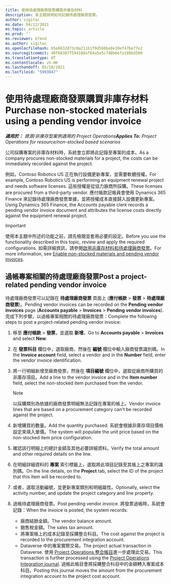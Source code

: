 ```yaml
---
title: 使用待處理廠商發票購買非庫存材料
description: 本主題說明如何記錄待處理廠商發票。
author: sigitac
ms.date: 04/12/2021
ms.topic: article
ms.prod: ''
ms.reviewer: kfend
ms.author: sigitac
ms.openlocfilehash: b5e6632d73c8a211b1f0d568be8e10ef47be77e2
ms.sourcegitcommit: 40f68387f594180af64a5e5c748b6efa188bd300
ms.translationtype: HT
ms.contentlocale: zh-HK
ms.lasthandoff: 05/10/2021
ms.locfileid: "5993847"
---
```

# <a name="purchase-non-stocked-materials-using-a-pending-vendor-invoice"></a><span data-ttu-id="b9b93-103">使用待處理廠商發票購買非庫存材料</span><span class="sxs-lookup"><span data-stu-id="b9b93-103">Purchase non-stocked materials using a pending vendor invoice</span></span>

<span data-ttu-id="b9b93-104">_**適用於：** 資源/非庫存型案例適用的 Project Operations_</span><span class="sxs-lookup"><span data-stu-id="b9b93-104">_**Applies To:** Project Operations for resource/non-stocked based scenarios_</span></span>

<span data-ttu-id="b9b93-105">公司採購專案的非庫存材料時，系統會立即將此記錄至專案的成本。</span><span class="sxs-lookup"><span data-stu-id="b9b93-105">As a company procures non-stocked materials for a project, the costs can be immediately recorded against the project.</span></span> 

<span data-ttu-id="b9b93-106">例如，Contoso Robotics US 正在執行設備更新專案，並需要軟體授權。</span><span class="sxs-lookup"><span data-stu-id="b9b93-106">For example, Contoso Robotics US is performing an equipment renewal project and needs software licenses.</span></span> <span data-ttu-id="b9b93-107">這些授權是從協力廠商所採購。</span><span class="sxs-lookup"><span data-stu-id="b9b93-107">These licenses are procured from a third-party vendor.</span></span>  <span data-ttu-id="b9b93-108">應付帳款記帳員會使用 Dynamics 365 Finance 來記錄待處理廠商發票單據，並將授權成本直接歸入設備更新專案。</span><span class="sxs-lookup"><span data-stu-id="b9b93-108">Using Dynamics 365 Finance, the Accounts payable clerk records a pending vendor invoice document and attributes the license costs directly against the equipment renewal project.</span></span> 

> [!IMPORTANT]
> <span data-ttu-id="b9b93-109">使用本主題中所述的功能之前，請先檢閱並套用必要的設定。</span><span class="sxs-lookup"><span data-stu-id="b9b93-109">Before you use the functionality described in this topic, review and apply the required configurations.</span></span> <span data-ttu-id="b9b93-110">如需詳細資訊，請參閱[啟用非庫存材料和待處理廠商發票](configure-materials-nonstocked.md)。</span><span class="sxs-lookup"><span data-stu-id="b9b93-110">For more information, see [Enable non-stocked materials and pending vendor invoices](configure-materials-nonstocked.md).</span></span> 

## <a name="post-a-project-related-pending-vendor-invoice"></a><span data-ttu-id="b9b93-111">過帳專案相關的待處理廠商發票</span><span class="sxs-lookup"><span data-stu-id="b9b93-111">Post a project-related pending vendor invoice</span></span> 

<span data-ttu-id="b9b93-112">待處理廠商發票可以記錄在 **待處理廠商發票** 頁面上 (**應付帳款** > **發票** > **待處理廠商發票**)。</span><span class="sxs-lookup"><span data-stu-id="b9b93-112">Pending vendor invoices can be recorded on the **Pending vendor invoices** page (**Accounts payable** > **Invoices** > **Pending vendor invoices**).</span></span> <span data-ttu-id="b9b93-113">完成下列步驟，以過帳專案相關的待處理廠商發票：</span><span class="sxs-lookup"><span data-stu-id="b9b93-113">Complete the following steps to post a project-related pending vendor invoice:</span></span>

1. <span data-ttu-id="b9b93-114">移至 **應付帳款** > **發票**，並選取 **新增**。</span><span class="sxs-lookup"><span data-stu-id="b9b93-114">Go to **Accounts payable** > **Invoices** and select **New**.</span></span> 
2. <span data-ttu-id="b9b93-115">在 **發票科目** 欄位中，選取廠商，然後在 **編號** 欄位中輸入廠商發票識別碼。</span><span class="sxs-lookup"><span data-stu-id="b9b93-115">In the **Invoice account** field, select a vendor and in the **Number** field, enter the vendor invoice identification.</span></span>
3. <span data-ttu-id="b9b93-116">將一行明細新增至廠商發票，然後在 **項目編號** 欄位中，選取從廠商所購買的非庫存項目。</span><span class="sxs-lookup"><span data-stu-id="b9b93-116">Add a line to the vendor invoice and in the **Item number** field, select the non-stocked item purchased from the vendor.</span></span> 

    > [!NOTE]
    > <span data-ttu-id="b9b93-117">以採購類別為依據的廠商發票明細無法記錄在專案的帳上。</span><span class="sxs-lookup"><span data-stu-id="b9b93-117">Vendor invoice lines that are based on a procurement category can't be recorded against the project.</span></span> 
    
5. <span data-ttu-id="b9b93-118">新增購買的數量。</span><span class="sxs-lookup"><span data-stu-id="b9b93-118">Add the quantity purchased.</span></span> <span data-ttu-id="b9b93-119">系統會根據非庫存項目價格設定來填入單價。</span><span class="sxs-lookup"><span data-stu-id="b9b93-119">The system will populate the unit price based on the non-stocked item price configuration.</span></span> 
6. <span data-ttu-id="b9b93-120">確認該行明細上的總計金額及其他必要詳細資料。</span><span class="sxs-lookup"><span data-stu-id="b9b93-120">Verify the total amount and other required details on the line.</span></span>
7. <span data-ttu-id="b9b93-121">在明細詳細資料的 **專案** 索引標籤上，選取將此項目記錄至其帳上之專案的識別碼。</span><span class="sxs-lookup"><span data-stu-id="b9b93-121">On the line details, on the **Project** tab, select the ID of the project that this item will be recorded to.</span></span>
8. <span data-ttu-id="b9b93-122">或者，選取活動編號，並更新專案類別和明細屬性。</span><span class="sxs-lookup"><span data-stu-id="b9b93-122">Optionally, select the activity number, and update the project category and line property.</span></span>
9. <span data-ttu-id="b9b93-123">過帳待處理廠商發票。</span><span class="sxs-lookup"><span data-stu-id="b9b93-123">Post pending vendor invoice.</span></span> <span data-ttu-id="b9b93-124">將發票過帳時，系統會記錄：</span><span class="sxs-lookup"><span data-stu-id="b9b93-124">When the invoice is posted, the system records:</span></span>
    
    - <span data-ttu-id="b9b93-125">廠商結餘金額。</span><span class="sxs-lookup"><span data-stu-id="b9b93-125">The vendor balance amount.</span></span>
    - <span data-ttu-id="b9b93-126">銷售稅金額。</span><span class="sxs-lookup"><span data-stu-id="b9b93-126">The sales tax amount.</span></span>
    - <span data-ttu-id="b9b93-127">將專案帳上的成本記錄至採購整合科目。</span><span class="sxs-lookup"><span data-stu-id="b9b93-127">The cost against the project is recorded to the procurement integration account.</span></span>
    - <span data-ttu-id="b9b93-128">Dataverse 中的專案實際交易。</span><span class="sxs-lookup"><span data-stu-id="b9b93-128">The project actual transaction in Dataverse.</span></span> <span data-ttu-id="b9b93-129">使用 [Project Operations 整合帳目](../project-accounting/project-operations-integration-journal.md)進一步處理此交易。</span><span class="sxs-lookup"><span data-stu-id="b9b93-129">This transaction is further processed using the [Project Operations Integration journal](../project-accounting/project-operations-integration-journal.md).</span></span> <span data-ttu-id="b9b93-130">過帳此帳目會將採購整合科目中的金額轉入專案成本科目。</span><span class="sxs-lookup"><span data-stu-id="b9b93-130">Posting this journal moves the amount from the procurement integration account to the project cost account.</span></span>
